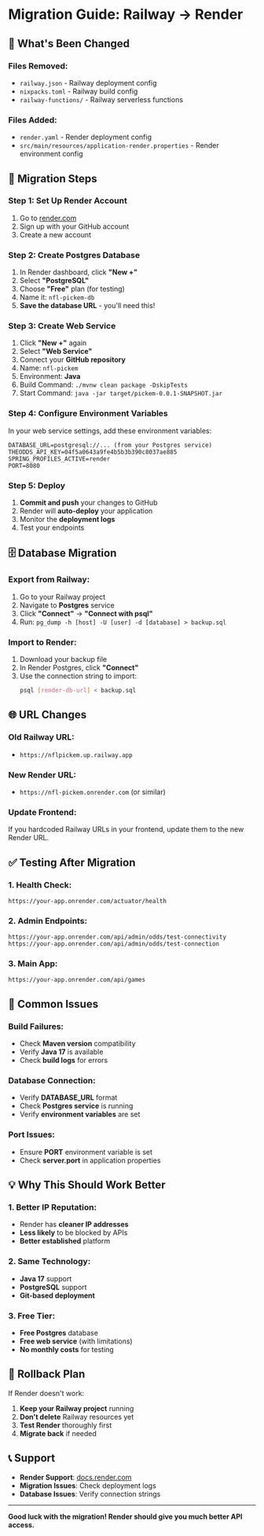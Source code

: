 # Migration Guide: Railway → Render

## 🚀 **What's Been Changed**

### **Files Removed:**
- `railway.json` - Railway deployment config
- `nixpacks.toml` - Railway build config  
- `railway-functions/` - Railway serverless functions

### **Files Added:**
- `render.yaml` - Render deployment config
- `src/main/resources/application-render.properties` - Render environment config

## 🔧 **Migration Steps**

### **Step 1: Set Up Render Account**
1. Go to [render.com](https://render.com)
2. Sign up with your GitHub account
3. Create a new account

### **Step 2: Create Postgres Database**
1. In Render dashboard, click **"New +"**
2. Select **"PostgreSQL"**
3. Choose **"Free"** plan (for testing)
4. Name it: `nfl-pickem-db`
5. **Save the database URL** - you'll need this!

### **Step 3: Create Web Service**
1. Click **"New +"** again
2. Select **"Web Service"**
3. Connect your **GitHub repository**
4. Name: `nfl-pickem`
5. Environment: **Java**
6. Build Command: `./mvnw clean package -DskipTests`
7. Start Command: `java -jar target/pickem-0.0.1-SNAPSHOT.jar`

### **Step 4: Configure Environment Variables**
In your web service settings, add these environment variables:

```
DATABASE_URL=postgresql://... (from your Postgres service)
THEODDS_API_KEY=04f5a0643a9fe4b5b3b390c8037ae885
SPRING_PROFILES_ACTIVE=render
PORT=8080
```

### **Step 5: Deploy**
1. **Commit and push** your changes to GitHub
2. Render will **auto-deploy** your application
3. Monitor the **deployment logs**
4. Test your endpoints

## 🗄️ **Database Migration**

### **Export from Railway:**
1. Go to your Railway project
2. Navigate to **Postgres** service
3. Click **"Connect"** → **"Connect with psql"**
4. Run: `pg_dump -h [host] -U [user] -d [database] > backup.sql`

### **Import to Render:**
1. Download your backup file
2. In Render Postgres, click **"Connect"**
3. Use the connection string to import:
   ```bash
   psql [render-db-url] < backup.sql
   ```

## 🌐 **URL Changes**

### **Old Railway URL:**
- `https://nflpickem.up.railway.app`

### **New Render URL:**
- `https://nfl-pickem.onrender.com` (or similar)

### **Update Frontend:**
If you hardcoded Railway URLs in your frontend, update them to the new Render URL.

## ✅ **Testing After Migration**

### **1. Health Check:**
```
https://your-app.onrender.com/actuator/health
```

### **2. Admin Endpoints:**
```
https://your-app.onrender.com/api/admin/odds/test-connectivity
https://your-app.onrender.com/api/admin/odds/test-connection
```

### **3. Main App:**
```
https://your-app.onrender.com/api/games
```

## 🚨 **Common Issues**

### **Build Failures:**
- Check **Maven version** compatibility
- Verify **Java 17** is available
- Check **build logs** for errors

### **Database Connection:**
- Verify **DATABASE_URL** format
- Check **Postgres service** is running
- Verify **environment variables** are set

### **Port Issues:**
- Ensure **PORT** environment variable is set
- Check **server.port** in application properties

## 💡 **Why This Should Work Better**

### **1. Better IP Reputation:**
- Render has **cleaner IP addresses**
- **Less likely** to be blocked by APIs
- **Better established** platform

### **2. Same Technology:**
- **Java 17** support
- **PostgreSQL** support
- **Git-based deployment**

### **3. Free Tier:**
- **Free Postgres** database
- **Free web service** (with limitations)
- **No monthly costs** for testing

## 🔄 **Rollback Plan**

If Render doesn't work:
1. **Keep your Railway project** running
2. **Don't delete** Railway resources yet
3. **Test Render** thoroughly first
4. **Migrate back** if needed

## 📞 **Support**

- **Render Support**: [docs.render.com](https://docs.render.com)
- **Migration Issues**: Check deployment logs
- **Database Issues**: Verify connection strings

---

**Good luck with the migration! Render should give you much better API access.**
